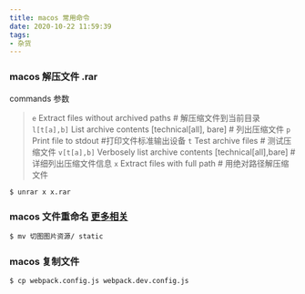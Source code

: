 ```yaml
---
title: macos 常用命令
date: 2020-10-22 11:59:39
tags:
- 杂货
---
```


### macos 解压文件 .rar
commands 参数
> `e`             Extract files without archived paths # 解压缩文件到当前目录
  `l[t[a],b]`     List archive contents [technical[all], bare]  # 列出压缩文件
  `p`             Print file to stdout #打印文件标准输出设备
  `t`             Test archive files # 测试压缩文件
  `v[t[a],b]`     Verbosely list archive contents [technical[all],bare] # 详细列出压缩文件信息
  `x`             Extract files with full path # 用绝对路径解压缩文件

  ```bash
  $ unrar x x.rar
  ```
  <!--more-->

  ### macos 文件重命名 [更多相关](https://www.cnblogs.com/liujiacai/p/8313548.html)

  ```bash
  $ mv 切图图片资源/ static
  ```

  ### macos 复制文件
  ```bash
  $ cp webpack.config.js webpack.dev.config.js
  ```
